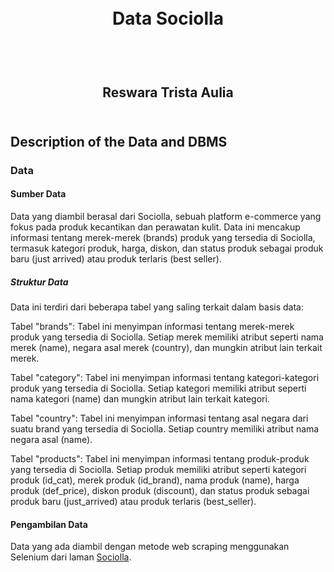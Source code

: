<h1 align="center">
  <br>
  Data Sociolla
  <br>
  <br>
</h1>

<h2 align="center">
  <br>
  Reswara Trista Aulia
  <br>
  <br>
</h2>


## Description of the Data and DBMS

### Data

#### Sumber Data
Data yang diambil berasal dari Sociolla, sebuah platform e-commerce yang fokus pada produk kecantikan dan perawatan kulit. Data ini mencakup informasi tentang merek-merek (brands) produk yang tersedia di Sociolla, termasuk kategori produk, harga, diskon, dan status produk sebagai produk baru (just arrived) atau produk terlaris (best seller).

##### Struktur Data
Data ini terdiri dari beberapa tabel yang saling terkait dalam basis data:

Tabel "brands": Tabel ini menyimpan informasi tentang merek-merek produk yang tersedia di Sociolla. Setiap merek memiliki atribut seperti nama merek (name), negara asal merek (country), dan mungkin atribut lain terkait merek.

Tabel "category": Tabel ini menyimpan informasi tentang kategori-kategori produk yang tersedia di Sociolla. Setiap kategori memiliki atribut seperti nama kategori (name) dan mungkin atribut lain terkait kategori.

Tabel "country": Tabel ini menyimpan informasi tentang asal negara dari suatu brand yang tersedia di Sociolla. Setiap country memiliki atribut nama negara asal (name).

Tabel "products": Tabel ini menyimpan informasi tentang produk-produk yang tersedia di Sociolla. Setiap produk memiliki atribut seperti kategori produk (id_cat), merek produk (id_brand), nama produk (name), harga produk (def_price), diskon produk (discount), dan status produk sebagai produk baru (just_arrived) atau produk terlaris (best_seller).

#### Pengambilan Data 
Data yang ada diambil dengan metode web scraping menggunakan Selenium dari laman [Sociolla](https://www.sociolla.com/). 

